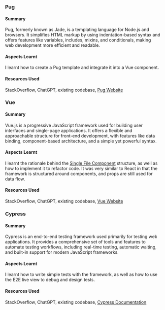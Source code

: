 ### Pug
#### Summary
Pug, formerly known as Jade, is a templating language for Node.js and browsers. It simplifies HTML markup by using indentation-based syntax and offers features like variables, includes, mixins, and conditionals, making web development more efficient and readable.

#### Aspects Learnt
I learnt how to create a Pug template and integrate it into a Vue component.

#### Resources Used
StackOverflow, ChatGPT, existing codebase, [Pug Website](https://pugjs.org)


### Vue
#### Summary
Vue.js is a progressive JavaScript framework used for building user interfaces and single-page applications. It offers a flexible and approachable structure for front-end development, with features like data binding, component-based architecture, and a simple yet powerful syntax.

#### Aspects Learnt
I learnt the rationale behind the [Single File Component](https://vuejs.org/guide/scaling-up/sfc.html) structure, as well as how to implement it to refactor code. It was very similar to React in that the framework is structured around components, and props are still used for data flow.

#### Resources Used
StackOverflow, ChatGPT, existing codebase, [Vue Website](https://vuejs.org/guide/introduction.html)


### Cypress
#### Summary
Cypress is an end-to-end testing framework used primarily for testing web applications. It provides a comprehensive set of tools and features to automate testing workflows, including real-time testing, automatic waiting, and built-in support for modern JavaScript frameworks.

#### Aspects Learnt
I learnt how to write simple tests with the framework, as well as how to use the E2E live view to debug and design tests.

#### Resources Used
StackOverflow, ChatGPT, existing codebase, [Cypress Documentation](https://docs.cypress.io/api/table-of-contents)


